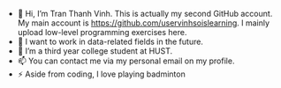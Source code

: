 - 👋 Hi, I’m Tran Thanh Vinh. This is actually my second GitHub account. My main account is https://github.com/uservinhsoislearning. I mainly upload low-level programming exercises here.
- 👀 I want to work in data-related fields in the future.
- 🌱 I’m a third year college student at HUST.
- 📫 You can contact me via my personal email on my profile.
- ⚡ Aside from coding, I love playing badminton 

<!---
imlearninggithub123/imlearninggithub123 is a ✨ special ✨ repository because its `README.md` (this file) appears on your GitHub profile.
You can click the Preview link to take a look at your changes.
--->
